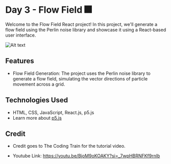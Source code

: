 # Day 3 - Flow Field 🎆

Welcome to the Flow Field React project! In this project, we'll generate a flow field using the Perlin noise library and showcase it using a React-based user interface.


![Alt text](flow_field.png)


## Features

- Flow Field Generation: The project uses the Perlin noise library to generate a flow field, simulating the vector directions of particle movement across a grid.


## Technologies Used
- HTML, CSS, JavaScript, React.js, p5.js 
- Learn more about [p5.js](https://p5js.org/)

## Credit

- Credit goes to The Coding Train for the tutorial video.

- Youtube Link: https://youtu.be/BjoM9oKOAKY?si=_7wpHBRNFKf9rnlb